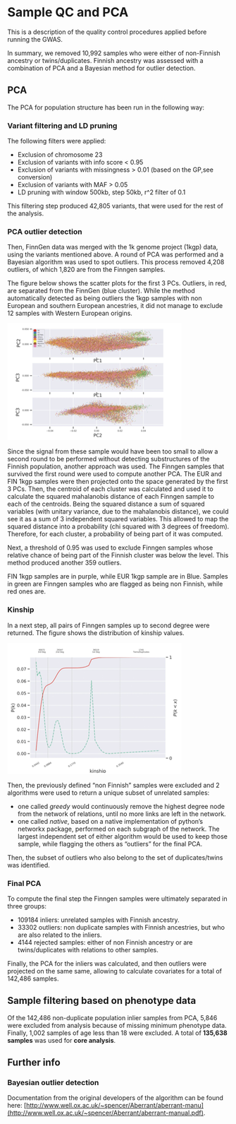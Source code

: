 # Sample QC and PCA

This is a description of the quality control procedures applied before running the GWAS.

In summary, we removed 10,992 samples who were either of non-Finnish ancestry or twins/duplicates. Finnish ancestry was assessed with a combination of PCA and a Bayesian method for outlier detection.

## PCA

The PCA for population structure has been run in the following way:

### Variant filtering and LD pruning

The following filters were applied:

* Exclusion of chromosome 23 
* Exclusion of variants with info score &lt; 0.95
* Exclusion of variants with missingness &gt; 0.01 \(based on the GP,see conversion\)
* Exclusion of variants with MAF &gt; 0.05
* LD pruning with window 500kb, step 50kb, r^2 filter of 0.1 

This filtering step produced 42,805 variants, that were used for the rest of the analysis.

### PCA outlier detection

Then, FinnGen data was merged with the 1k genome project \(1kgp\) data, using the variants mentioned above. A round of PCA was performed and a Bayesian algorithm was used to spot outliers. This process removed 4,208 outliers, of which 1,820 are from the Finngen samples.

The figure below shows the scatter plots for the first 3 PCs. Outliers, in red, are separated from the FinnGen \(blue cluster\). While the method automatically detected as being outliers the 1kgp samples with non European and southern European ancestries, it did not manage to exclude 12 samples with Western European origins.

![](../../.gitbook/assets/image.png)

Since the signal from these sample would have been too small to allow a second round to be performed without detecting substructures of the Finnish population, another approach was used. The Finngen samples that survived the first round were used to compute another PCA. The EUR and FIN 1kgp samples were then projected onto the space generated by the first 3 PCs. Then, the centroid of each cluster was calculated and used it to calculate the squared mahalanobis distance of each Finngen sample to each of the centroids. Being the squared distance a sum of squared variables \(with unitary variance, due to the mahalanobis distance\), we could see it as a sum of 3 independent squared variables. This allowed to map the squared distance into a probability \(chi squared with 3 degrees of freedom\). Therefore, for each cluster, a probability of being part of it was computed.

Next, a threshold of 0.95 was used to exclude Finngen samples whose relative chance of being part of the Finnish cluster was below the level. This method produced another 359 outliers.

FIN 1kgp samples are in purple, while EUR 1kgp sample are in Blue. Samples in green are Finngen samples who are flagged as being non Finnish, while red ones are.

### Kinship

In a next step, all pairs of Finngen samples up to second degree were returned. The figure shows the distribution of kinship values.

![](../../.gitbook/assets/image%20%281%29.png)

Then, the previously defined “non Finnish” samples were excluded and 2 algorithms were used to return a unique subset of unrelated samples:

* one called _greedy_ would continuously remove the highest degree node from the network of relations, until no more links are left in the network.
* one called _native_, based on a native implementation of python’s networkx package, performed on each subgraph of the network. The largest independent set of either algorithm would be used to keep those sample, while flagging the others as “outliers” for the final PCA. 

Then, the subset of outliers who also belong to the set of duplicates/twins was identified.

### Final PCA

To compute the final step the Finngen samples were ultimately separated in three groups:

* 109184 inliers: unrelated samples with Finnish ancestry.
* 33302 outliers: non duplicate samples with Finnish ancestries, but who are also related to the inliers. 
* 4144 rejected samples: either of non Finnish ancestry or are twins/duplicates with relations to other samples. 

Finally, the PCA for the inliers was calculated, and then outliers were projected on the same same, allowing to calculate covariates for a total of 142,486 samples.

## Sample filtering based on phenotype data

Of the 142,486 non-duplicate population inlier samples from PCA, 5,846 were excluded from analysis because of missing minimum phenotype data. Finally, 1,002 samples of age less than 18 were excluded. A total of **135,638 samples** was used for **core analysis**.

## Further info

### Bayesian outlier detection

Documentation from the original developers of the algorithm can be found here: [http://www.well.ox.ac.uk/~spencer/Aberrant/aberrant-manu](http://www.well.ox.ac.uk/~spencer/Aberrant/aberrant-manual.pdf).

